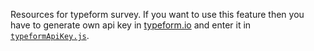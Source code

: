 Resources for typeform survey.
If you want to use this feature then you have to generate own api key in [typeform.io](http://typeform.io) and enter it in [`typeformApiKey.js`](typeformApiKey.js).